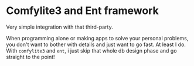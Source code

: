# Comfylite3 and Ent framework

Very simple integration with that third-party.

When programming alone or making apps to solve your personal problems, you don't want to bother with details and just want to go fast. At least I do. With `comfylite3` and `ent`, i just skip that whole db design phase and go straight to the point!

